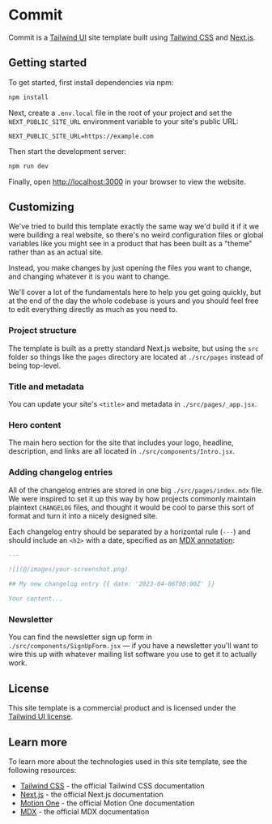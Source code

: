 # Commit

Commit is a [Tailwind UI](https://tailwindui.com) site template built using [Tailwind CSS](https://tailwindcss.com) and [Next.js](https://nextjs.org).

## Getting started

To get started, first install dependencies via npm:

```bash
npm install
```

Next, create a `.env.local` file in the root of your project and set the `NEXT_PUBLIC_SITE_URL` environment variable to your site's public URL:

```
NEXT_PUBLIC_SITE_URL=https://example.com
```

Then start the development server:

```bash
npm run dev
```

Finally, open [http://localhost:3000](http://localhost:3000) in your browser to view the website.

## Customizing

We've tried to build this template exactly the same way we'd build it if it we were building a real website, so there's no weird configuration files or global variables like you might see in a product that has been built as a "theme" rather than as an actual site.

Instead, you make changes by just opening the files you want to change, and changing whatever it is you want to change.

We'll cover a lot of the fundamentals here to help you get going quickly, but at the end of the day the whole codebase is yours and you should feel free to edit everything directly as much as you need to.

### Project structure

The template is built as a pretty standard Next.js website, but using the `src` folder so things like the `pages` directory are located at `./src/pages` instead of being top-level.

### Title and metadata

You can update your site's `<title>` and metadata in `./src/pages/_app.jsx`.

### Hero content

The main hero section for the site that includes your logo, headline, description, and links are all located in `./src/components/Intro.jsx`.

### Adding changelog entries

All of the changelog entries are stored in one big `./src/pages/index.mdx` file. We were inspired to set it up this way by how projects commonly maintain plaintext `CHANGELOG` files, and thought it would be cool to parse this sort of format and turn it into a nicely designed site.

Each changelog entry should be separated by a horizontal rule (`---`) and should include an `<h2>` with a date, specified as an [MDX annotation](https://github.com/bradlc/mdx-annotations):

```md
---

![](@/images/your-screenshot.png)

## My new changelog entry {{ date: '2023-04-06T00:00Z' }}

Your content...
```

### Newsletter

You can find the newsletter sign up form in `./src/components/SignUpForm.jsx` — if you have a newsletter you'll want to wire this up with whatever mailing list software you use to get it to actually work.

## License

This site template is a commercial product and is licensed under the [Tailwind UI license](https://tailwindui.com/license).

## Learn more

To learn more about the technologies used in this site template, see the following resources:

- [Tailwind CSS](https://tailwindcss.com/docs) - the official Tailwind CSS documentation
- [Next.js](https://nextjs.org/docs) - the official Next.js documentation
- [Motion One](https://motion.dev/) - the official Motion One documentation
- [MDX](https://mdxjs.com/) - the official MDX documentation
